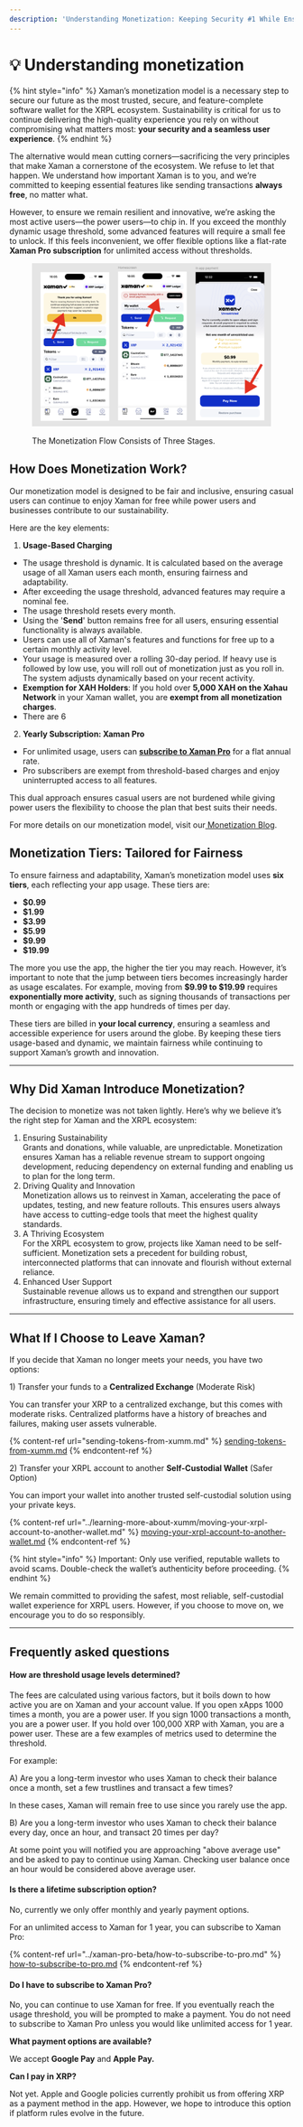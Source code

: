 ```yaml
---
description: 'Understanding Monetization: Keeping Security #1 While Ensuring Sustainability'
---
```


# 💡 Understanding monetization

{% hint style="info" %}
Xaman’s monetization model is a necessary step to secure our future as the most trusted, secure, and feature-complete software wallet for the XRPL ecosystem. Sustainability is critical for us to continue delivering the high-quality experience you rely on without compromising what matters most: **your security and a seamless user experience**.
{% endhint %}

The alternative would mean cutting corners—sacrificing the very principles that make Xaman a cornerstone of the ecosystem. We refuse to let that happen. We understand how important Xaman is to you, and we’re committed to keeping essential features like sending transactions **always free**, no matter what.

However, to ensure we remain resilient and innovative, we’re asking the most active users—the power users—to chip in. If you exceed the monthly dynamic usage threshold, some advanced features will require a small fee to unlock. If this feels inconvenient, we offer flexible options like a flat-rate **Xaman Pro subscription** for unlimited access without thresholds.

<figure><img src="../.gitbook/assets/image (61) (1).png" alt=""><figcaption><p>The Monetization Flow Consists of Three Stages.</p></figcaption></figure>

## How Does Monetization Work?

Our monetization model is designed to be fair and inclusive, ensuring casual users can continue to enjoy Xaman for free while power users and businesses contribute to our sustainability.

Here are the key elements:

1. **Usage-Based Charging**

* The usage threshold is dynamic. It is calculated based on the average usage of all Xaman users each month, ensuring fairness and adaptability.
* After exceeding the usage threshold, advanced features may require a nominal fee.
* The usage threshold resets every month.
* Using the '**Send**' button remains free for all users, ensuring essential functionality is always available.
* Users can use all of Xaman's features and functions for free up to a certain monthly activity level.
* Your usage is measured over a rolling 30-day period. If heavy use is followed by low use, you will roll out of monetization just as you roll in. The system adjusts dynamically based on your recent activity.
* **Exemption for XAH Holders**: If you hold over **5,000 XAH on the Xahau Network** in your Xaman wallet, you are **exempt from all monetization charges**.
* There are 6&#x20;

2. **Yearly Subscription: Xaman Pro**

* For unlimited usage, users can [**subscribe to Xaman Pro**](../xaman-pro-beta/how-to-subscribe-to-pro.md) for a flat annual rate.
* Pro subscribers are exempt from threshold-based charges and enjoy uninterrupted access to all features.



This dual approach ensures casual users are not burdened while giving power users the flexibility to choose the plan that best suits their needs.

For more details on our monetization model, visit our[ Monetization Blog](https://xaman.app/blog/building-a-sustainable-future-for-xaman-introducing-monetization-and-revenue-sharing).

## **Monetization Tiers: Tailored for Fairness**

To ensure fairness and adaptability, Xaman’s monetization model uses **six tiers**, each reflecting your app usage. These tiers are:

* **$0.99**
* **$1.99**
* **$3.99**
* **$5.99**
* **$9.99**
* **$19.99**

The more you use the app, the higher the tier you may reach. However, it’s important to note that the jump between tiers becomes increasingly harder as usage escalates. For example, moving from **$9.99 to $19.99** requires **exponentially more activity**, such as signing thousands of transactions per month or engaging with the app hundreds of times per day.

These tiers are billed in **your local currency**, ensuring a seamless and accessible experience for users around the globe. By keeping these tiers usage-based and dynamic, we maintain fairness while continuing to support Xaman’s growth and innovation.

***

## Why Did Xaman Introduce Monetization?

The decision to monetize was not taken lightly. Here’s why we believe it’s the right step for Xaman and the XRPL ecosystem:

1. Ensuring Sustainability\
   Grants and donations, while valuable, are unpredictable. Monetization ensures Xaman has a reliable revenue stream to support ongoing development, reducing dependency on external funding and enabling us to plan for the long term.
2. Driving Quality and Innovation\
   Monetization allows us to reinvest in Xaman, accelerating the pace of updates, testing, and new feature rollouts. This ensures users always have access to cutting-edge tools that meet the highest quality standards.
3. A Thriving Ecosystem\
   For the XRPL ecosystem to grow, projects like Xaman need to be self-sufficient. Monetization sets a precedent for building robust, interconnected platforms that can innovate and flourish without external reliance.
4. Enhanced User Support\
   Sustainable revenue allows us to expand and strengthen our support infrastructure, ensuring timely and effective assistance for all users.

***

## What If I Choose to Leave Xaman?

If you decide that Xaman no longer meets your needs, you have two options:

1\) Transfer your funds to a **Centralized Exchange** (Moderate Risk)

You can transfer your XRP to a centralized exchange, but this comes with moderate risks. Centralized platforms have a history of breaches and failures, making user assets vulnerable.

{% content-ref url="sending-tokens-from-xumm.md" %}
[sending-tokens-from-xumm.md](sending-tokens-from-xumm.md)
{% endcontent-ref %}

2\) Transfer your XRPL account to another **Self-Custodial Wallet** (Safer Option)

You can import your wallet into another trusted self-custodial solution using your private keys.

{% content-ref url="../learning-more-about-xumm/moving-your-xrpl-account-to-another-wallet.md" %}
[moving-your-xrpl-account-to-another-wallet.md](../learning-more-about-xumm/moving-your-xrpl-account-to-another-wallet.md)
{% endcontent-ref %}

{% hint style="info" %}
Important: Only use verified, reputable wallets to avoid scams. Double-check the wallet’s authenticity before proceeding.
{% endhint %}

We remain committed to providing the safest, most reliable, self-custodial wallet experience for XRPL users. However, if you choose to move on, we encourage you to do so responsibly.

***

## Frequently asked questions

#### How are threshold usage levels determined?

The fees are calculated using various factors, but it boils down to how active you are on Xaman and your account value. If you open xApps 1000 times a month, you are a power user. If you sign 1000 transactions a month, you are a power user. If you hold over 100,000 XRP with Xaman, you are a power user. These are a few examples of metrics used to determine the threshold.

For example:

A) Are you a long-term investor who uses Xaman to check their balance once a month, set a few trustlines and transact a few times?&#x20;

In these cases, Xaman will remain free to use since you rarely use the app.

B) Are you a long-term investor who uses Xaman to check their balance every day, once an hour, and transact 20 times per day?&#x20;

At some point you will notified you are approaching "above average use" and be asked to pay to continue using Xaman. Checking user balance once an hour would be considered above average user.

#### Is there a lifetime subscription option?

No, currently we only offer monthly and yearly payment options.&#x20;

For an unlimited access to Xaman for 1 year, you can subscribe to Xaman Pro:

{% content-ref url="../xaman-pro-beta/how-to-subscribe-to-pro.md" %}
[how-to-subscribe-to-pro.md](../xaman-pro-beta/how-to-subscribe-to-pro.md)
{% endcontent-ref %}

#### Do I have to subscribe to Xaman Pro?

No, you can continue to use Xaman for free. If you eventually reach the usage threshold, you will be prompted to make a payment. You do not need to subscribe to Xaman Pro unless you would like unlimited access for 1 year.

**What payment options are available?**

We accept **Google Pay** and **Apple Pay.**

**Can I pay in XRP?**

Not yet. Apple and Google policies currently prohibit us from offering XRP as a payment method in the app. However, we hope to introduce this option if platform rules evolve in the future.

&#x20;&#x20;



